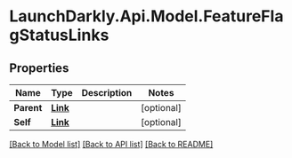 # LaunchDarkly.Api.Model.FeatureFlagStatusLinks
## Properties

Name | Type | Description | Notes
------------ | ------------- | ------------- | -------------
**Parent** | [**Link**](Link.md) |  | [optional] 
**Self** | [**Link**](Link.md) |  | [optional] 

[[Back to Model list]](../README.md#documentation-for-models) [[Back to API list]](../README.md#documentation-for-api-endpoints) [[Back to README]](../README.md)

